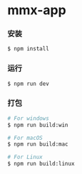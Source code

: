 # mmx-app
### 安装

```bash
$ npm install
```

### 运行

```bash
$ npm run dev
```

### 打包

```bash
# For windows
$ npm run build:win

# For macOS
$ npm run build:mac

# For Linux
$ npm run build:linux
```
